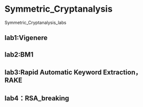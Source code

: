 # Symmetric_Cryptanalysis
Symmetric_Cryptanalysis_labs

## lab1:Vigenere



## lab2:BM1




## lab3:Rapid Automatic Keyword Extraction，RAKE



## lab4：RSA_breaking
